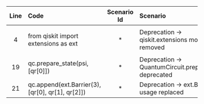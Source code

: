| Line | Code | Scenario Id | Scenario | Artifact | Refactoring |
|:-:|:-|:-:|:-|:-|:-|
| 4 | from qiskit import extensions as ext | * | Deprecation -> qiskit.extensions module removed | qiskit.extensions | Remove the import; use `qc.barrier()` or `from qiskit.circuit.library.standard_gates import Barrier` instead. |
| 19 | qc.prepare_state(psi, [qr[0]]) | * | Deprecation -> QuantumCircuit.prepare_state deprecated | QuantumCircuit.prepare_state | Replace with `qc.initialize(psi, qr[0])`. |
| 21 | qc.append(ext.Barrier(3), [qr[0], qr[1], qr[2]]) | * | Deprecation -> ext.Barrier usage replaced | qiskit.extensions.Barrier | Replace with `qc.barrier(qr)` (or `qc.barrier()` with no args). |